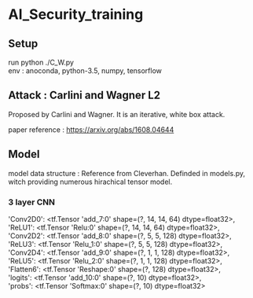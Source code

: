 # AI_Security_training

## Setup
run python ./C_W.py         
env : anoconda, python-3.5, numpy, tensorflow

## Attack : Carlini and Wagner L2
Proposed by Carlini and Wagner. It is an iterative, white box attack.

paper reference : https://arxiv.org/abs/1608.04644

## Model
model data structure : Reference from Cleverhan. Definded in models.py, witch providing numerous hirachical tensor model.

### 3 layer CNN
'Conv2D0': <tf.Tensor 'add_7:0' shape=(?, 14, 14, 64) dtype=float32>,       
'ReLU1': <tf.Tensor 'Relu:0' shape=(?, 14, 14, 64) dtype=float32>,       
'Conv2D2': <tf.Tensor 'add_8:0' shape=(?, 5, 5, 128) dtype=float32>,       
'ReLU3': <tf.Tensor 'Relu_1:0' shape=(?, 5, 5, 128) dtype=float32>,      
'Conv2D4': <tf.Tensor 'add_9:0' shape=(?, 1, 1, 128) dtype=float32>,     
'ReLU5': <tf.Tensor 'Relu_2:0' shape=(?, 1, 1, 128) dtype=float32>,    
'Flatten6': <tf.Tensor 'Reshape:0' shape=(?, 128) dtype=float32>,    
'logits': <tf.Tensor 'add_10:0' shape=(?, 10) dtype=float32>,    
'probs': <tf.Tensor 'Softmax:0' shape=(?, 10) dtype=float32>   
